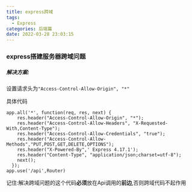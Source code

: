```yaml
---
title: express跨域
tags:
  - Express
categories: 后端篇
date: 2022-03-28 23:03:15
---
```



### express搭建服务器跨域问题



##### 解决方案:

设置请求头为`"Access-Control-Allow-Origin", "*"`



具体代码

~~~
app.all('*', function(req, res, next) {
    res.header("Access-Control-Allow-Origin", "*");
    res.header("Access-Control-Allow-Headers", "X-Requested-With,Content-Type");
    res.header("Access-Control-Allow-Credentials", "true");
    res.header("Access-Control-Allow-Methods","PUT,POST,GET,DELETE,OPTIONS");
    res.header("X-Powered-By",' Express 4.17.1');
    res.header("Content-Type", "application/json;charset=utf-8");
    next();
  });
app.use('/api',Router)
~~~

记住:解决跨域问题的这个代码**必须**放在Api调用的**前边**,否则跨域代码不起作用